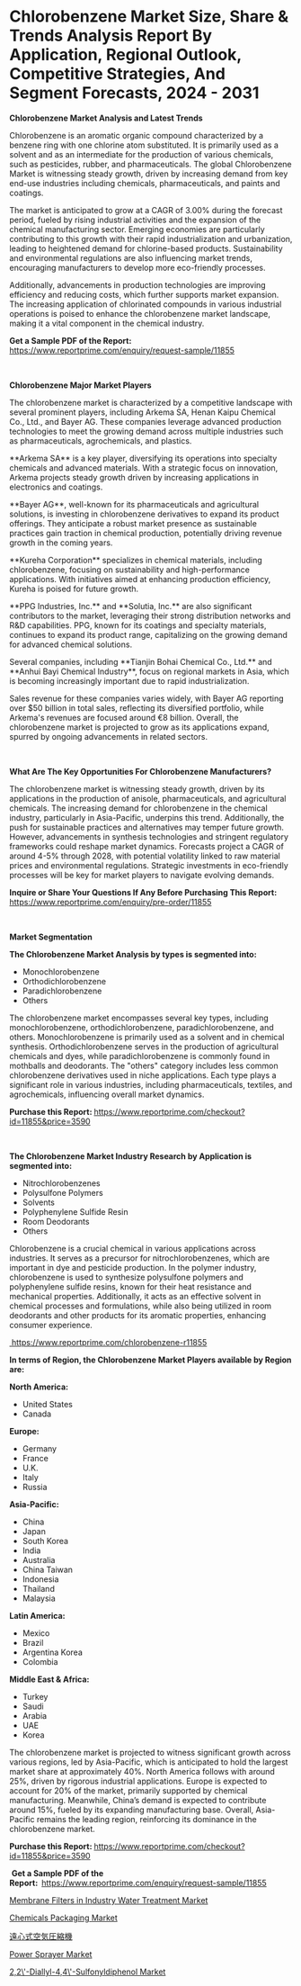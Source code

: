 <p><h1>Chlorobenzene Market Size, Share & Trends Analysis Report By Application, Regional Outlook, Competitive Strategies, And Segment Forecasts, 2024 - 2031</h1></p><p><strong>Chlorobenzene Market Analysis and Latest Trends</strong></p>
<p><p>Chlorobenzene is an aromatic organic compound characterized by a benzene ring with one chlorine atom substituted. It is primarily used as a solvent and as an intermediate for the production of various chemicals, such as pesticides, rubber, and pharmaceuticals. The global Chlorobenzene Market is witnessing steady growth, driven by increasing demand from key end-use industries including chemicals, pharmaceuticals, and paints and coatings.</p><p>The market is anticipated to grow at a CAGR of 3.00% during the forecast period, fueled by rising industrial activities and the expansion of the chemical manufacturing sector. Emerging economies are particularly contributing to this growth with their rapid industrialization and urbanization, leading to heightened demand for chlorine-based products. Sustainability and environmental regulations are also influencing market trends, encouraging manufacturers to develop more eco-friendly processes.</p><p>Additionally, advancements in production technologies are improving efficiency and reducing costs, which further supports market expansion. The increasing application of chlorinated compounds in various industrial operations is poised to enhance the chlorobenzene market landscape, making it a vital component in the chemical industry.</p></p>
<p><strong>Get a Sample PDF of the Report:&nbsp;</strong> <a href="https://www.reportprime.com/enquiry/request-sample/11855">https://www.reportprime.com/enquiry/request-sample/11855</a></p>
<p>&nbsp;</p>
<p><strong>Chlorobenzene Major Market Players</strong></p>
<p><p>The chlorobenzene market is characterized by a competitive landscape with several prominent players, including Arkema SA, Henan Kaipu Chemical Co., Ltd., and Bayer AG. These companies leverage advanced production technologies to meet the growing demand across multiple industries such as pharmaceuticals, agrochemicals, and plastics.</p><p>**Arkema SA** is a key player, diversifying its operations into specialty chemicals and advanced materials. With a strategic focus on innovation, Arkema projects steady growth driven by increasing applications in electronics and coatings. </p><p>**Bayer AG**, well-known for its pharmaceuticals and agricultural solutions, is investing in chlorobenzene derivatives to expand its product offerings. They anticipate a robust market presence as sustainable practices gain traction in chemical production, potentially driving revenue growth in the coming years.</p><p>**Kureha Corporation** specializes in chemical materials, including chlorobenzene, focusing on sustainability and high-performance applications. With initiatives aimed at enhancing production efficiency, Kureha is poised for future growth.</p><p>**PPG Industries, Inc.** and **Solutia, Inc.** are also significant contributors to the market, leveraging their strong distribution networks and R&D capabilities. PPG, known for its coatings and specialty materials, continues to expand its product range, capitalizing on the growing demand for advanced chemical solutions.</p><p>Several companies, including **Tianjin Bohai Chemical Co., Ltd.** and **Anhui Bayi Chemical Industry**, focus on regional markets in Asia, which is becoming increasingly important due to rapid industrialization.</p><p>Sales revenue for these companies varies widely, with Bayer AG reporting over $50 billion in total sales, reflecting its diversified portfolio, while Arkema's revenues are focused around €8 billion. Overall, the chlorobenzene market is projected to grow as its applications expand, spurred by ongoing advancements in related sectors.</p></p>
<p>&nbsp;</p>
<p><strong>What Are The Key Opportunities For Chlorobenzene Manufacturers?</strong></p>
<p><p>The chlorobenzene market is witnessing steady growth, driven by its applications in the production of anisole, pharmaceuticals, and agricultural chemicals. The increasing demand for chlorobenzene in the chemical industry, particularly in Asia-Pacific, underpins this trend. Additionally, the push for sustainable practices and alternatives may temper future growth. However, advancements in synthesis technologies and stringent regulatory frameworks could reshape market dynamics. Forecasts project a CAGR of around 4-5% through 2028, with potential volatility linked to raw material prices and environmental regulations. Strategic investments in eco-friendly processes will be key for market players to navigate evolving demands.</p></p>
<p><strong>Inquire or Share Your Questions If Any Before Purchasing This Report:</strong> <a href="https://www.reportprime.com/enquiry/pre-order/11855">https://www.reportprime.com/enquiry/pre-order/11855</a></p>
<p>&nbsp;</p>
<p><strong>Market Segmentation</strong></p>
<p><strong>The Chlorobenzene Market Analysis by types is segmented into:</strong></p>
<p><ul><li>Monochlorobenzene</li><li>Orthodichlorobenzene</li><li>Paradichlorobenzene</li><li>Others</li></ul></p>
<p><p>The chlorobenzene market encompasses several key types, including monochlorobenzene, orthodichlorobenzene, paradichlorobenzene, and others. Monochlorobenzene is primarily used as a solvent and in chemical synthesis. Orthodichlorobenzene serves in the production of agricultural chemicals and dyes, while paradichlorobenzene is commonly found in mothballs and deodorants. The "others" category includes less common chlorobenzene derivatives used in niche applications. Each type plays a significant role in various industries, including pharmaceuticals, textiles, and agrochemicals, influencing overall market dynamics.</p></p>
<p><strong>Purchase this Report:&nbsp;</strong><a href="https://www.reportprime.com/checkout?id=11855&price=3590">https://www.reportprime.com/checkout?id=11855&price=3590</a></p>
<p>&nbsp;</p>
<p><strong>The Chlorobenzene Market Industry Research by Application is segmented into:</strong></p>
<p><ul><li>Nitrochlorobenzenes</li><li>Polysulfone Polymers</li><li>Solvents</li><li>Polyphenylene Sulfide Resin</li><li>Room Deodorants</li><li>Others</li></ul></p>
<p><p>Chlorobenzene is a crucial chemical in various applications across industries. It serves as a precursor for nitrochlorobenzenes, which are important in dye and pesticide production. In the polymer industry, chlorobenzene is used to synthesize polysulfone polymers and polyphenylene sulfide resins, known for their heat resistance and mechanical properties. Additionally, it acts as an effective solvent in chemical processes and formulations, while also being utilized in room deodorants and other products for its aromatic properties, enhancing consumer experience.</p></p>
<p><a href="https://www.reportprime.com/chlorobenzene-r11855">&nbsp;https://www.reportprime.com/chlorobenzene-r11855</a></p>
<p><strong>In terms of Region, the Chlorobenzene Market Players available by Region are:</strong></p>
<p>
    <p> <strong> North America: </strong>
        <ul>
            <li>United States</li>
            <li>Canada</li>
        </ul>
        </p> 
    <p> <strong> Europe: </strong>
        <ul>
            <li>Germany</li>
            <li>France</li>
            <li>U.K.</li>
            <li>Italy</li>
            <li>Russia</li>
        </ul>
        </p> 
    <p> <strong> Asia-Pacific: </strong>
        <ul>
            <li>China</li>
            <li>Japan</li>
            <li>South Korea</li>
            <li>India</li>
            <li>Australia</li>
            <li>China Taiwan</li>
            <li>Indonesia</li>
            <li>Thailand</li>
            <li>Malaysia</li>
        </ul>
        </p> 
    <p> <strong> Latin America: </strong>
        <ul>
            <li>Mexico</li>
            <li>Brazil</li>
            <li>Argentina Korea</li>
            <li>Colombia</li>
        </ul>
        </p> 
    <p> <strong> Middle East & Africa: </strong>
        <ul>
            <li>Turkey</li>
            <li>Saudi</li>
            <li>Arabia</li>
            <li>UAE</li>
            <li>Korea</li>
        </ul>
    </p>
    </p>
<p><p>The chlorobenzene market is projected to witness significant growth across various regions, led by Asia-Pacific, which is anticipated to hold the largest market share at approximately 40%. North America follows with around 25%, driven by rigorous industrial applications. Europe is expected to account for 20% of the market, primarily supported by chemical manufacturing. Meanwhile, China’s demand is expected to contribute around 15%, fueled by its expanding manufacturing base. Overall, Asia-Pacific remains the leading region, reinforcing its dominance in the chlorobenzene market.</p></p>
<p><strong>Purchase this Report: </strong><a href="https://www.reportprime.com/checkout?id=11855&price=3590">https://www.reportprime.com/checkout?id=11855&price=3590</a></p>
<p>&nbsp;<strong>Get a Sample PDF of the Report:&nbsp;&nbsp;</strong><a href="https://www.reportprime.com/enquiry/request-sample/11855">https://www.reportprime.com/enquiry/request-sample/11855</a></p>
<p><strong></strong></p>
<p><p><a href="https://issuu.com/reportprime-2/docs/membrane-filters-in-industry-water-_29e9ed840bf090">Membrane Filters in Industry Water Treatment Market</a></p><p><a href="https://github.com/angelajermaine/Market-Research-Report-List-5/blob/main/chemicals-packaging-market.md">Chemicals Packaging Market</a></p><p><a href="https://medium.com/@jethro6smck/%E9%81%A0%E5%BF%83%E5%BC%8F%E7%A9%BA%E6%B0%97%E5%9C%A7%E7%B8%AE%E6%A9%9F%E5%B8%82%E5%A0%B4%E3%81%AE%E8%A6%8F%E6%A8%A1%E3%81%AF%E5%B9%B4%E5%B9%B3%E5%9D%87%E6%88%90%E9%95%B7%E7%8E%87-cagr-10-3-%E3%81%A7%E6%88%90%E9%95%B7%E3%81%97%E3%81%A6%E3%81%8A%E3%82%8A-%E6%9C%AC%E5%A0%B1%E5%91%8A%E6%9B%B8%E3%81%A7%E3%81%AF%E3%82%BF%E3%82%A4%E3%83%97-%E3%82%A2%E3%83%97%E3%83%AA%E3%82%B1%E3%83%BC%E3%82%B7%E3%83%A7%E3%83%B3-%E6%88%90%E9%95%B7-%E3%81%8A%E3%82%88%E3%81%B32024%E5%B9%B4%E3%81%8B%E3%82%892031%E5%B9%B4%E3%81%BE%E3%81%A7%E3%81%AE%E4%BA%88%E6%B8%AC%E3%81%AB%E5%9F%BA%E3%81%A5%E3%81%8F%E5%88%86%E6%9E%90%E3%82%92%E3%82%AB%E3%83%90%E3%83%BC%E3%81%97%E3%81%A6%E3%81%84%E3%81%BE%E3%81%99-a59a5a005e77">遠心式空気圧縮機</a></p><p><a href="https://medium.com/@electatowne2023/power-sprayer-market-research-report-includes-analysis-on-market-size-share-and-growth-rate-at-10-6-25245ac7e153">Power Sprayer Market</a></p><p><a href="https://issuu.com/reportprime-2/docs/22-diallyl-44-sulfonyldiphenol-mark_6e1b13bda3081c">2,2\'-Diallyl-4,4\'-Sulfonyldiphenol Market</a></p></p>